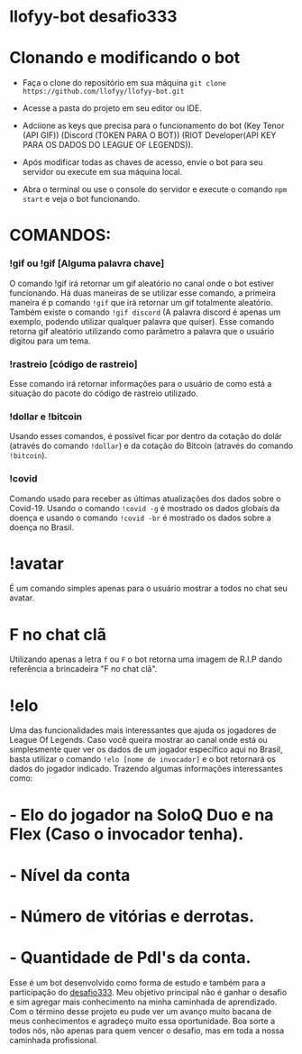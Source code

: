 # llofyy-bot desafio333

# Clonando e modificando o bot

- Faça o clone do repositório em sua máquina `git clone https://github.com/llofyy/llofyy-bot.git`

- Acesse a pasta do projeto em seu editor ou IDE.

- Adciione as keys que precisa para o funcionamento do bot (Key Tenor (API GIF)) (Discord (TOKEN PARA O BOT)) (RIOT Developer(API KEY PARA OS DADOS DO LEAGUE OF LEGENDS)).

- Após modificar todas as chaves de acesso, envie o bot para seu servidor ou execute em sua máquina local.

- Abra o terminal ou use o console do servidor e execute o comando `npm start` e veja o bot funcionando.


# COMANDOS:

### !gif ou !gif [Alguma palavra chave]

O comando !gif irá retornar um gif aleatório no canal onde o bot estiver funcionando. Há duas maneiras de se utilizar esse comando, a primeira maneira é p comando `!gif` que irá retornar um gif totalmente aleatório. Também existe o comando `!gif discord` (A palavra discord é apenas um exemplo, podendo utilizar qualquer palavra que quiser). Esse comando retorna gif aleatório utilizando como parâmetro a palavra que o usuário digitou para um tema.

### !rastreio [código de rastreio]

Esse comando irá retornar informações para o usuário de como está a situação do pacote do código de rastreio utilizado.

### !dollar e !bitcoin

Usando esses comandos, é possível ficar por dentro da cotação do dolár (através do comando `!dollar`) e da cotação do Bitcoin (através do comando `!bitcoin`).

### !covid

Comando usado para receber as últimas atualizações dos dados sobre o Covid-19. Usando o comando `!covid -g` é mostrado os dados globais da doença e usando o comando `!covid -br` é mostrado os dados sobre a doença no Brasil.

# !avatar

É um comando simples apenas para o usuário mostrar a todos no chat seu avatar.

# F no chat clã

Utilizando apenas a letra `f` ou `F` o bot retorna uma imagem de R.I.P dando referência a brincadeira "F no chat clã".

# !elo

Uma das funcionalidades mais interessantes que ajuda os jogadores de League Of Legends. Caso você queira mostrar ao canal onde está ou simplesmente quer ver os dados de um jogador específico aqui no Brasil, basta utilizar o comando `!elo [nome de invocador]` e o bot retornará os dados do jogador indicado. Trazendo algumas informações interessantes como:

# - Elo do jogador na SoloQ Duo e na Flex (Caso o invocador tenha).

# - Nível da conta

# - Número de vitórias e derrotas.

# - Quantidade de Pdl's da conta.

Esse é um bot desenvolvido como forma de estudo e também para a participação do [desafio333](https://github.com/codigofalado/desafio333). Meu objetivo principal não é ganhar o desafio e sim agregar mais conhecimento na minha caminhada de aprendizado. Com o término desse projeto eu pude ver um avanço muito bacana de meus conhecimentos e agradeço muito essa oportunidade. Boa sorte a todos nós, não apenas para quem vencer o desafio, mas em toda a nossa caminhada profissional. 

